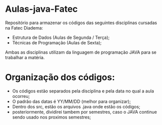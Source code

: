 # Aulas-java-Fatec
 Repositório para armazenar os códigos das seguintes disciplinas cursadas na Fatec Diadema:
 - Estrutura de Dados (Aulas de Segunda / Terça);
 - Técnicas de Programação (Aulas de Sexta);

 Ambas as disciplinas utilizam da linguagem de programação JAVA para se trabalhar a matéria.

# Organização dos códigos:
- Os códigos estão separados pela disciplina e pela data no qual a aula ocorreu;
- O padrão das datas é YY/MM/DD (melhor para organizar);
- Dentro dos src, estão os arquivos .java onde estão os códigos;
- posteriormente, dividirei tambem por semestres, caso o JAVA continue sendo usado nos proximos semestres;